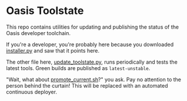 # Oasis Toolstate

This repo contains utilities for updating and publishing the status of the Oasis developer toolchain.

If you're a developer, you're probably here because you downloaded [installer.py](installer.py) and saw that it points here.

The other file here, [update_toolstate.py](update_toolstate.py), runs periodically and tests the latest tools.
Green builds are published as `latest-unstable`.

"Wait, what about [promote_current.sh](promote_current.sh)?" you ask.
Pay no attention to the person behind the curtain!
This will be replaced with an automated continuous deployer.
